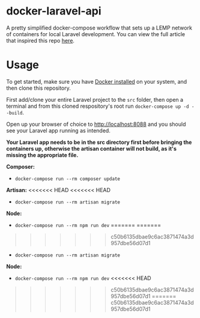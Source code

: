 # docker-laravel-api
A pretty simplified docker-compose workflow that sets up a LEMP network of containers for local Laravel development. You can view the full article that inspired this repo [here](https://medium.com/@aschmelyun).


# Usage
To get started, make sure you have [Docker installed](https://https://www.docker.com/products/docker-desktop) on your system, and then clone this repository.

First add/clone your entire Laravel project to the `src` folder, then open a terminal and from this cloned respository's root run `docker-compose up -d --build`.

Open up your browser of choice to [http://localhost:8088](http://localhost:8088) and you should see your Laravel app running as intended. 

**Your Laravel app needs to be in the src directory first before bringing the containers up, otherwise the artisan container will not build, as it's missing the appropriate file.** 

**Composer:**
- `docker-compose run --rm composer update`

**Artisan:**
<<<<<<< HEAD
<<<<<<< HEAD
- `docker-compose run --rm artisan migrate` 

**Node:**
- `docker-compose run --rm npm run dev` 
=======
=======
>>>>>>> c50b6135dbae9c6ac3871474a3d957dbe56d07d1
- `docker-compose run --rm artisan migrate`

**Node:**
- `docker-compose run --rm npm run dev`
<<<<<<< HEAD
>>>>>>> c50b6135dbae9c6ac3871474a3d957dbe56d07d1
=======
>>>>>>> c50b6135dbae9c6ac3871474a3d957dbe56d07d1
